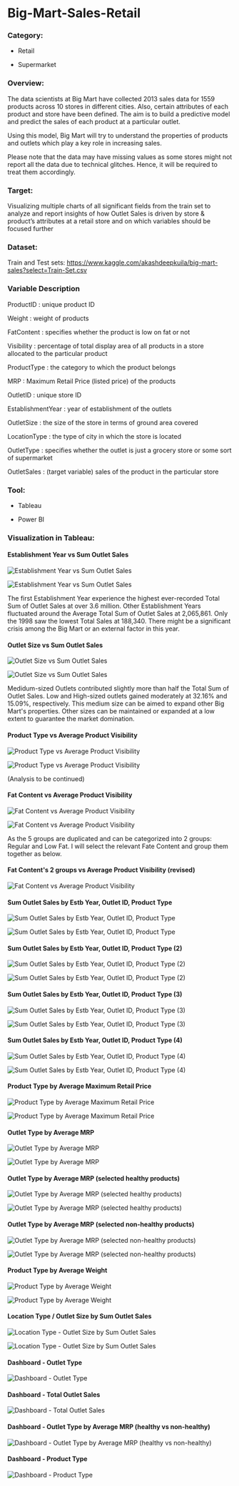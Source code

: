 # Big-Mart-Sales-Retail

### Category: 

- Retail

- Supermarket

### Overview:

The data scientists at Big Mart have collected 2013 sales data for 1559 products across 10 stores in different cities. Also, certain attributes of each product and store have been defined. The aim is to build a predictive model and predict the sales of each product at a particular outlet.

Using this model, Big Mart will try to understand the properties of products and outlets which play a key role in increasing sales.

Please note that the data may have missing values as some stores might not report all the data due to technical glitches. Hence, it will be required to treat them accordingly.

### Target:

Visualizing multiple charts of all significant fields from the train set to analyze and report insights of how Outlet Sales is driven by store & product’s attributes at a retail store and on which variables should be focused further

### Dataset:

Train and Test sets: https://www.kaggle.com/akashdeepkuila/big-mart-sales?select=Train-Set.csv

### Variable Description

ProductID : unique product ID

Weight : weight of products

FatContent : specifies whether the product is low on fat or not

Visibility : percentage of total display area of all products in a store allocated to the particular product

ProductType : the category to which the product belongs

MRP : Maximum Retail Price (listed price) of the products

OutletID : unique store ID

EstablishmentYear : year of establishment of the outlets

OutletSize : the size of the store in terms of ground area covered

LocationType : the type of city in which the store is located

OutletType : specifies whether the outlet is just a grocery store or some sort of supermarket

OutletSales : (target variable) sales of the product in the particular store

### Tool:

- Tableau

- Power BI

### Visualization in Tableau:

#### Establishment Year vs Sum Outlet Sales

![Establishment Year vs Sum Outlet Sales](https://user-images.githubusercontent.com/70437668/138645192-a4cad38a-8c62-4a15-a552-8954bc518faf.jpg)

![Establishment Year vs Sum Outlet Sales](https://user-images.githubusercontent.com/70437668/140600437-b0ea0fcf-2389-4c0d-8604-31ef2bb9ba3b.jpg)

The first Establishment Year experience the highest ever-recorded Total Sum of Outlet Sales at over 3.6 million. Other Establishment Years fluctuated around the Average Total Sum of Outlet Sales at 2,065,861. Only the 1998 saw the lowest Total Sales at 188,340. There might be a significant crisis among the Big Mart or an external factor in this year.

#### Outlet Size vs Sum Outlet Sales

![Outlet Size vs Sum Outlet Sales](https://user-images.githubusercontent.com/70437668/138643910-732c921d-026d-4386-a497-c81987dc84ba.jpg)

![Outlet Size vs Sum Outlet Sales](https://user-images.githubusercontent.com/70437668/140600444-a974db88-2fea-4c28-940a-49cb3e10b5c5.jpg)

Medidum-sized Outlets contributed slightly more than half the Total Sum of Outlet Sales. Low and High-sized outlets gained moderately at 32.16% and 15.09%, respectively. This medium size can be aimed to expand other Big Mart's properties. Other sizes can be maintained or expanded at a low extent to guarantee the market domination.

#### Product Type vs Average Product Visibility

![Product Type vs Average Product Visibility](https://user-images.githubusercontent.com/70437668/138643919-0390f486-edf5-4d7a-9b55-5a552714ead3.jpg)

![Product Type vs Average Product Visibility](https://user-images.githubusercontent.com/70437668/140600446-63fc5262-fc49-449c-841b-cb2e8c942184.jpg)

(Analysis to be continued)

#### Fat Content vs Average Product Visibility

![Fat Content vs Average Product Visibility](https://user-images.githubusercontent.com/70437668/138645426-5f37d6e2-2672-44a6-a693-009797c66814.jpg)

![Fat Content vs Average Product Visibility](https://user-images.githubusercontent.com/70437668/140600438-12006e0d-dbb8-414e-b9b7-0f3119ac076b.jpg)

As the 5 groups are duplicated and can be categorized into 2 groups: Regular and Low Fat. I will select the relevant Fate Content and group them together as below.

#### Fat Content's 2 groups vs Average Product Visibility (revised)

![Fat Content vs Average Product Visibility](https://user-images.githubusercontent.com/70437668/138643931-cf125f1e-ef6e-4374-96db-a1d85cd8701d.jpg)

#### Sum Outlet Sales by Estb Year, Outlet ID, Product Type

![Sum Outlet Sales by Estb Year, Outlet ID, Product Type](https://user-images.githubusercontent.com/70437668/138643941-cd3e5334-34b4-4623-8720-2a3a71a500f0.jpg)

![Sum Outlet Sales by Estb Year, Outlet ID, Product Type](https://user-images.githubusercontent.com/70437668/140600450-6a2c3914-4ca1-4aac-a754-16c3b65ee3cb.jpg)

#### Sum Outlet Sales by Estb Year, Outlet ID, Product Type (2)

![Sum Outlet Sales by Estb Year, Outlet ID, Product Type (2)](https://user-images.githubusercontent.com/70437668/138643955-f258dc39-7f5a-4a39-817d-6dbb39765498.jpg)

![Sum Outlet Sales by Estb Year, Outlet ID, Product Type (2)](https://user-images.githubusercontent.com/70437668/140600453-29e53a94-f31f-4ad5-975b-1aaae863199c.jpg)

#### Sum Outlet Sales by Estb Year, Outlet ID, Product Type (3)

![Sum Outlet Sales by Estb Year, Outlet ID, Product Type (3)](https://user-images.githubusercontent.com/70437668/138643964-f49166f5-b063-4947-abd5-61e80406c541.jpg)

![Sum Outlet Sales by Estb Year, Outlet ID, Product Type (3)](https://user-images.githubusercontent.com/70437668/140600459-fe0469d1-051a-4c84-954d-9ebee5305f14.jpg)

#### Sum Outlet Sales by Estb Year, Outlet ID, Product Type (4)

![Sum Outlet Sales by Estb Year, Outlet ID, Product Type (4)](https://user-images.githubusercontent.com/70437668/138643975-772a58bb-a708-4b68-b817-c81531798863.jpg)

![Sum Outlet Sales by Estb Year, Outlet ID, Product Type (4)](https://user-images.githubusercontent.com/70437668/140600460-6363b513-5a8c-41e7-b69e-92ca00225e2e.jpg)

#### Product Type by Average Maximum Retail Price

![Product Type by Average Maximum Retail Price](https://user-images.githubusercontent.com/70437668/138643989-a543f487-5eac-40f1-9637-026f86d8990b.jpg)

![Product Type by Average Maximum Retail Price](https://user-images.githubusercontent.com/70437668/140600462-3be6eb6e-feda-47fe-bf8c-fe45164e7768.jpg)

#### Outlet Type by Average MRP

![Outlet Type by Average MRP](https://user-images.githubusercontent.com/70437668/138644013-a5b99d52-929c-40a6-9946-58e9d0c4dbec.jpg)

![Outlet Type by Average MRP](https://user-images.githubusercontent.com/70437668/140600464-d8cf484b-2592-4695-b5c2-275512732c32.jpg)

#### Outlet Type by Average MRP (selected healthy products)

![Outlet Type by Average MRP (selected healthy products)](https://user-images.githubusercontent.com/70437668/138644021-96fb8785-3dc6-4ca4-9783-b1d38a0d5ca6.jpg)

![Outlet Type by Average MRP (selected healthy products)](https://user-images.githubusercontent.com/70437668/140600466-c7ea565b-338c-4263-a0e9-cefc699e8f32.jpg)

#### Outlet Type by Average MRP (selected non-healthy products)

![Outlet Type by Average MRP (selected non-healthy products)](https://user-images.githubusercontent.com/70437668/138644029-c19ba955-58bc-4169-b5ef-51dadc9fc524.jpg)

![Outlet Type by Average MRP (selected non-healthy products)](https://user-images.githubusercontent.com/70437668/140600468-1b64dfef-0aa9-444e-94dc-d943cf679a6e.jpg)

#### Product Type by Average Weight

![Product Type by Average Weight](https://user-images.githubusercontent.com/70437668/138644037-13928307-b911-49c9-a941-40eec09ef132.jpg)

![Product Type by Average Weight](https://user-images.githubusercontent.com/70437668/140600471-cb026139-bf6a-43d0-943b-fbd1971b724e.jpg)

#### Location Type / Outlet Size by Sum Outlet Sales

![Location Type - Outlet Size by Sum Outlet Sales](https://user-images.githubusercontent.com/70437668/138644045-f8665d3c-20ba-4253-8043-72bc3a972b31.jpg)

![Location Type - Outlet Size by Sum Outlet Sales](https://user-images.githubusercontent.com/70437668/140600473-435d230b-92b7-42f0-b957-7e58ae8453e8.jpg)

#### Dashboard - Outlet Type

![Dashboard - Outlet Type](https://user-images.githubusercontent.com/70437668/138644055-dc3f47ae-bf8b-42ef-ac45-da1ad6787089.jpg)

#### Dashboard - Total Outlet Sales

![Dashboard - Total Outlet Sales](https://user-images.githubusercontent.com/70437668/138645239-022b8d9f-d8aa-404e-98a0-c40df58b2cf3.jpg)

#### Dashboard - Outlet Type by Average MRP (healthy vs non-healthy)

![Dashboard - Outlet Type by Average MRP (healthy vs non-healthy)](https://user-images.githubusercontent.com/70437668/138644076-a4dcd7f6-851c-420b-b376-f6c38198c97a.jpg)

#### Dashboard - Product Type

![Dashboard - Product Type](https://user-images.githubusercontent.com/70437668/138645352-20af30b7-2530-440a-8726-c767d96535f1.jpg)


